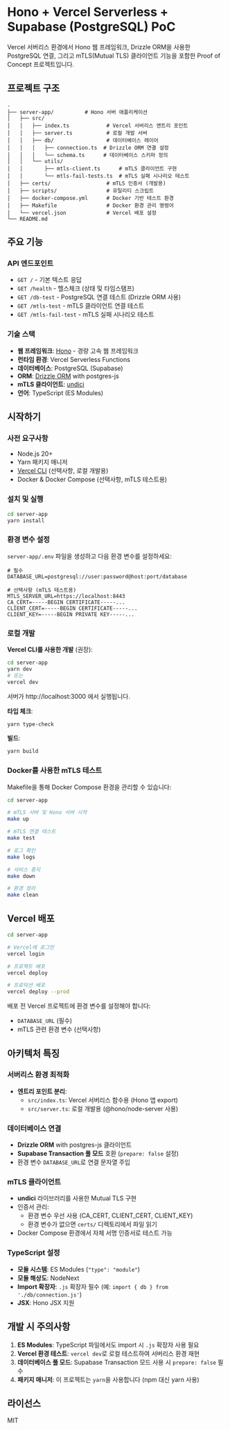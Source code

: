 # Hono + Vercel Serverless + Supabase (PostgreSQL) PoC

Vercel 서버리스 환경에서 Hono 웹 프레임워크, Drizzle ORM을 사용한 PostgreSQL 연결, 그리고 mTLS(Mutual TLS) 클라이언트 기능을 포함한 Proof of Concept 프로젝트입니다.

## 프로젝트 구조

```
.
├── server-app/          # Hono 서버 애플리케이션
│   ├── src/
│   │   ├── index.ts            # Vercel 서버리스 엔트리 포인트
│   │   ├── server.ts           # 로컬 개발 서버
│   │   ├── db/                 # 데이터베이스 레이어
│   │   │   ├── connection.ts  # Drizzle ORM 연결 설정
│   │   │   └── schema.ts      # 데이터베이스 스키마 정의
│   │   └── utils/
│   │       ├── mtls-client.ts      # mTLS 클라이언트 구현
│   │       └── mtls-fail-tests.ts  # mTLS 실패 시나리오 테스트
│   ├── certs/                  # mTLS 인증서 (개발용)
│   ├── scripts/                # 유틸리티 스크립트
│   ├── docker-compose.yml      # Docker 기반 테스트 환경
│   ├── Makefile                # Docker 환경 관리 명령어
│   └── vercel.json             # Vercel 배포 설정
└── README.md
```

## 주요 기능

### API 엔드포인트

- `GET /` - 기본 텍스트 응답
- `GET /health` - 헬스체크 (상태 및 타임스탬프)
- `GET /db-test` - PostgreSQL 연결 테스트 (Drizzle ORM 사용)
- `GET /mtls-test` - mTLS 클라이언트 연결 테스트
- `GET /mtls-fail-test` - mTLS 실패 시나리오 테스트

### 기술 스택

- **웹 프레임워크**: [Hono](https://hono.dev/) - 경량 고속 웹 프레임워크
- **런타임 환경**: Vercel Serverless Functions
- **데이터베이스**: PostgreSQL (Supabase)
- **ORM**: [Drizzle ORM](https://orm.drizzle.team/) with postgres-js
- **mTLS 클라이언트**: [undici](https://undici.nodejs.org/)
- **언어**: TypeScript (ES Modules)

## 시작하기

### 사전 요구사항

- Node.js 20+
- Yarn 패키지 매니저
- [Vercel CLI](https://vercel.com/docs/cli) (선택사항, 로컬 개발용)
- Docker & Docker Compose (선택사항, mTLS 테스트용)

### 설치 및 실행

```bash
cd server-app
yarn install
```

### 환경 변수 설정

`server-app/.env` 파일을 생성하고 다음 환경 변수를 설정하세요:

```env
# 필수
DATABASE_URL=postgresql://user:password@host:port/database

# 선택사항 (mTLS 테스트용)
MTLS_SERVER_URL=https://localhost:8443
CA_CERT=-----BEGIN CERTIFICATE-----...
CLIENT_CERT=-----BEGIN CERTIFICATE-----...
CLIENT_KEY=-----BEGIN PRIVATE KEY-----...
```

### 로컬 개발

**Vercel CLI를 사용한 개발** (권장):
```bash
cd server-app
yarn dev
# 또는
vercel dev
```

서버가 http://localhost:3000 에서 실행됩니다.

**타입 체크**:
```bash
yarn type-check
```

**빌드**:
```bash
yarn build
```

### Docker를 사용한 mTLS 테스트

Makefile을 통해 Docker Compose 환경을 관리할 수 있습니다:

```bash
cd server-app

# mTLS 서버 및 Hono 서버 시작
make up

# mTLS 연결 테스트
make test

# 로그 확인
make logs

# 서비스 중지
make down

# 환경 정리
make clean
```

## Vercel 배포

```bash
cd server-app

# Vercel에 로그인
vercel login

# 프로젝트 배포
vercel deploy

# 프로덕션 배포
vercel deploy --prod
```

배포 전 Vercel 프로젝트에 환경 변수를 설정해야 합니다:
- `DATABASE_URL` (필수)
- mTLS 관련 환경 변수 (선택사항)

## 아키텍처 특징

### 서버리스 환경 최적화

- **엔트리 포인트 분리**:
  - `src/index.ts`: Vercel 서버리스 함수용 (Hono 앱 export)
  - `src/server.ts`: 로컬 개발용 (@hono/node-server 사용)

### 데이터베이스 연결

- **Drizzle ORM** with postgres-js 클라이언트
- **Supabase Transaction 풀 모드** 호환 (`prepare: false` 설정)
- 환경 변수 `DATABASE_URL`로 연결 문자열 주입

### mTLS 클라이언트

- **undici** 라이브러리를 사용한 Mutual TLS 구현
- 인증서 관리:
  - 환경 변수 우선 사용 (CA_CERT, CLIENT_CERT, CLIENT_KEY)
  - 환경 변수가 없으면 `certs/` 디렉토리에서 파일 읽기
- Docker Compose 환경에서 자체 서명 인증서로 테스트 가능

### TypeScript 설정

- **모듈 시스템**: ES Modules (`"type": "module"`)
- **모듈 해상도**: NodeNext
- **Import 확장자**: `.js` 확장자 필수 (예: `import { db } from './db/connection.js'`)
- **JSX**: Hono JSX 지원

## 개발 시 주의사항

1. **ES Modules**: TypeScript 파일에서도 import 시 `.js` 확장자 사용 필요
2. **Vercel 환경 테스트**: `vercel dev`로 로컬 테스트하여 서버리스 환경 재현
3. **데이터베이스 풀 모드**: Supabase Transaction 모드 사용 시 `prepare: false` 필수
4. **패키지 매니저**: 이 프로젝트는 `yarn`을 사용합니다 (npm 대신 yarn 사용)

## 라이선스

MIT
